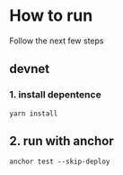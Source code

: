 # How to run
Follow the next few steps


## devnet

### 1. install  depentence
```
yarn install
```

## 2. run with anchor
```
anchor test --skip-deploy
```